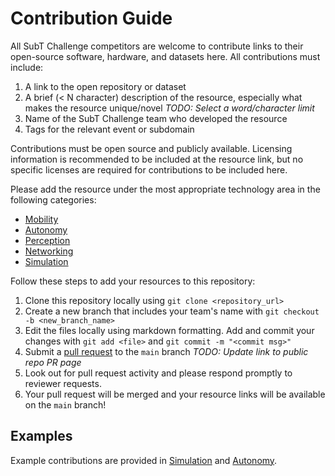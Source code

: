 # Contribution Guide

All SubT Challenge competitors are welcome to contribute links to their open-source software, hardware, and datasets here. All contributions must include:

1. A link to the open repository or dataset
1. A brief (< N character) description of the resource, especially what makes the resource unique/novel *TODO: Select a word/character limit*
1. Name of the SubT Challenge team who developed the resource
1. Tags for the relevant event or subdomain

Contributions must be open source and publicly available. 
Licensing information is recommended to be included at the resource link, but no specific licenses are required for contributions to be included here.

Please add the resource under the most appropriate technology area in the following categories:

* [Mobility](1-Mobility.md)
* [Autonomy](2-Autonomy.md)
* [Perception](3-Perception.md)
* [Networking](4-Networking.md)
* [Simulation](5-Simulation.md)

Follow these steps to add your resources to this repository:

1. Clone this repository locally using `git clone <repository_url>`
1. Create a new branch that includes your team's name with `git checkout -b <new_branch_name>`
1. Edit the files locally using markdown formatting. Add and commit your changes with `git add <file>` and `git commit -m "<commit msg>"`
1. Submit a [pull request](TODO) to the `main` branch *TODO: Update link to public repo PR page*
1. Look out for pull request activity and please respond promptly to reviewer requests.
1. Your pull request will be merged and your resource links will be available on the `main` branch! 

## Examples

Example contributions are provided in [Simulation](/5-Simulation.md) and [Autonomy](/2-Autonomy.md). 

